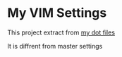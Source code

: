 My VIM Settings
===============
This project extract from [my dot files](https://github.com/axiaoxin/mac-dotfiles)

It is diffrent from master settings
